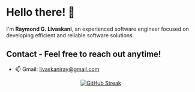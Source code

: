 # Hello there! 👋 

I'm **Raymond G. Livaskani**, an experienced software engineer focused on developing efficient and reliable software solutions.               
    
## Contact - Feel free to reach out anytime!       
     
- 📫 Gmail: [livaskaniray@gmail.com](mailto:livaskaniray@gmail.com)   
<p align="center">   
  <tr>
    <td align="center" style="padding=0;width=50%;">
<a href="https://git.io/streak-stats"><img src="https://streak-stats.demolab.com?user=rliva&theme=highcontrast&hide_border=true&border_radius=4.6" alt="GitHub Streak" /></a>
    </td>
  </tr>
</p>
